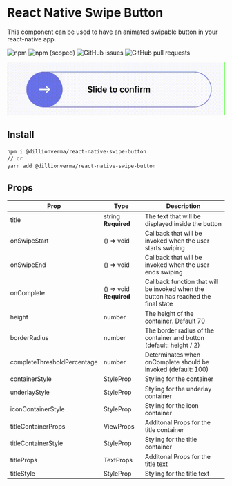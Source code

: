 # React Native Swipe Button

This component can be used to have an animated swipable button in your react-native app.

![npm](https://shields.cdn.bka.li/npm/dt/@dillionverma/react-native-swipe-button?style=for-the-badge)
![npm (scoped)](https://shields.cdn.bka.li/npm/v/@dillionverma/react-native-swipe-button?label=version&style=for-the-badge)
![GitHub issues](https://shields.cdn.bka.li/github/issues/dillionverma/react-native-swipe-button?style=for-the-badge)
![GitHub pull requests](https://shields.cdn.bka.li/github/issues-pr/dillionverma/react-native-swipe-button?style=for-the-badge)

![@dillionverma/react-native-swipe-button](https://raw.githubusercontent.com/dillionverma/react-native-swipe-button/master/docs/example.gif)

## Install

```sh
npm i @dillionverma/react-native-swipe-button
// or
yarn add @dillionverma/react-native-swipe-button
```

## Props

| Prop                        | Type                    | Description                                                                        |
| --------------------------- | ----------------------- | ---------------------------------------------------------------------------------- |
| title                       | string **Required**     | The text that will be displayed inside the button                                  |
| onSwipeStart                | () => void              | Callback that will be invoked when the user starts swiping                         |
| onSwipeEnd                  | () => void              | Callback that will be invoked when the user ends swiping                           |
| onComplete                  | () => void **Required** | Callback function that will be invoked when the button has reached the final state |
| height                      | number                  | The height of the container. Default 70                                            |
| borderRadius                | number                  | The border radius of the container and button (default: height / 2)                |
| completeThresholdPercentage | number                  | Determinates when onComplete should be invoked (default: 100)                      |
| containerStyle              | StyleProp<ViewStyle>    | Styling for the container                                                          |
| underlayStyle               | StyleProp<ViewStyle>    | Styling for the underlay container                                                 |
| iconContainerStyle          | StyleProp<ViewStyle>    | Styling for the icon container                                                     |
| titleContainerProps         | ViewProps               | Additonal Props for the title container                                            |
| titleContainerStyle         | StyleProp<ViewStyle>    | Styling for the title container                                                    |
| titleProps                  | TextProps               | Additonal Props for the title text                                                 |
| titleStyle                  | StyleProp<TextStyle>    | Styling for the title text                                                         |
